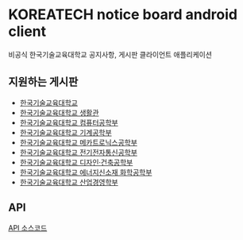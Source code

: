 # KOREATECH notice board android client
비공식 한국기술교육대학교 공지사항, 게시판 클라이언트 애플리케이션

## 지원하는 게시판
* [한국기술교육대학교](https://koreatech.ac.kr/)
* [한국기술교육대학교 생활관](https://dorm.koreatech.ac.kr/)
* [한국기술교육대학교 컴퓨터공학부](https://cse.koreatech.ac.kr/)
* [한국기술교육대학교 기계공학부](https://cms3.koreatech.ac.kr/me/index.do)
* [한국기술교육대학교 메카트로닉스공학부](https://cms3.koreatech.ac.kr/mechatronics/index.do)
* [한국기술교육대학교 전기전자통신공학부](https://cms3.koreatech.ac.kr/ite/index.do)
* [한국기술교육대학교 디자인·](https://cms3.koreatech.ac.kr/ide/index.do)[건축공학부](https://cms3.koreatech.ac.kr/arch/index.do)
* [한국기술교육대학교 에너지신소재 화학공학부](https://cms3.koreatech.ac.kr/emc/index.do)
* [한국기술교육대학교 산업경영학부](https://cms3.koreatech.ac.kr/sim/index.do)

## API
[API 소스코드](https://github.com/kongwoojin/koreatech-board-api-golang)